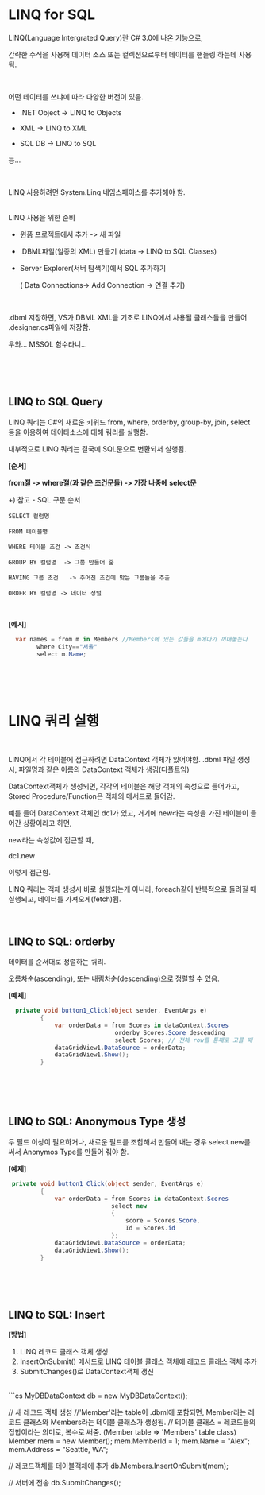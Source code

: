 # LINQ for SQL

LINQ(Language Intergrated Query)란 C# 3.0에 나온 기능으로,

간략한 수식을 사용해 데이터 소스 또는 컬렉션으로부터 데이터를 핸들링 하는데 사용됨.

</br>

어떤 데이터를 쓰냐에 따라 다양한 버전이 있음.

 - .NET Object -> LINQ to Objects
 
 - XML -> LINQ to XML
 
 - SQL DB -> LINQ to SQL
 
 등...

</br>
 
 LINQ 사용하려면 System.Linq 네임스페이스를 추가해야 함.
 
</br>
 LINQ 사용을 위한 준비
 
 - 윈폼 프로젝트에서 추가 -> 새 파일
 
 - .DBML파일(일종의 XML) 만들기 (data -> LINQ to SQL Classes)
 
 - Server Explorer(서버 탐색기)에서 SQL 추가하기
 
   ( Data Connections-> Add Connection -> 연결 추가)
 </br>
 

.dbml 저장하면, VS가 DBML XML을 기초로 LINQ에서 사용될 클래스들을 만들어 .designer.cs파일에 저장함.

우와... MSSQL 함수라니...

</br></br></br>

## LINQ to SQL Query
LINQ 쿼리는 C#의 새로운 키워드 from, where, orderby, group-by, join, select 등을 이용하여 데이타소스에 대해 쿼리를 실행함.

내부적으로 LINQ 쿼리는 결국에 SQL문으로 변환되서 실행됨.
</br>

**[순서]**

**from절 -> where절(과 같은 조건문들) -> 가장 나중에 select문** 
</br>

+) 참고 -  SQL 구문 순서

    SELECT 컬럼명
    
    FROM 테이블명
     
    WHERE 테이블 조건 -> 조건식
     
    GROUP BY 컬럼명  -> 그룹 만들어 줌
     
    HAVING 그룹 조건   -> 주어진 조건에 맞는 그룹들을 추출
     
    ORDER BY 컬럼명 -> 데이터 정렬

</br>

  **[예시]**

```cs
  var names = from m in Members //Members에 있는 값들을 m에다가 꺼내놓는다
        where City=="서울"
        select m.Name;
```
</br></br></br>


# LINQ 쿼리 실행
</br>

LINQ에서 각 테이블에 접근하려면 DataContext 객체가 있어야함. .dbml 파일 생성 시, 파일명과 같은 이름의 DataContext 객체가 생김(디폴트임)

DataContext객체가 생성되면, 각각의 테이블은 해당 객체의 속성으로 들어가고, Stored Procedure/Function은 객체의 메서드로 들어감.

예를 들어 DataContext 객체인 dc1가 있고, 거기에 new라는 속성을 가진 테이블이 들어간 상황이라고 하면,

new라는 속성값에 접근할 때,

dc1.new

이렇게 접근함.
</br>

LINQ 쿼리는 객체 생성시 바로 실행되는게 아니라, foreach같이 반복적으로 돌려질 때 실행되고, 데이터를 가져오게(fetch)됨.
</br></br></br>


## LINQ to SQL: orderby
데이터를 순서대로 정렬하는 쿼리.

오름차순(ascending), 또는 내림차순(descending)으로 정렬할 수 있음.
</br>

**[예제]**

```cs
  private void button1_Click(object sender, EventArgs e)
         {
             var orderData = from Scores in dataContext.Scores
                              orderby Scores.Score descending
                              select Scores; // 전체 row를 통째로 고를 때
             dataGridView1.DataSource = orderData;
             dataGridView1.Show();
         }
```

</br></br></br>

## LINQ to SQL: Anonymous Type 생성
두 필드 이상이 필요하거나, 새로운 필드를 조합해서 만들어 내는 경우 select new를 써서 Anonymos Type를 만들어 줘야 함.
</br>

**[예제]**

```cs
 private void button1_Click(object sender, EventArgs e)
         {
             var orderData = from Scores in dataContext.Scores
                             select new
                             {
                                 score = Scores.Score,
                                 Id = Scores.id
                             };
             dataGridView1.DataSource = orderData;
             dataGridView1.Show();
         }
```

</br></br></br>

## LINQ to SQL: Insert
**[방법]**
</br>

1. LINQ 레코드 클래스 객체 생성
2. InsertOnSubmit() 메서드로 LINQ 테이블 클래스 객체에 레코드 클래스 객체 추가
3. SubmitChanges()로 DataContext객체 갱신

</br>
```cs
 MyDBDataContext db = new MyDBDataContext();
 
 // 새 레코드 객체 생성
 //'Member'라는 table이 .dbml에 포함되면, Member라는 레코드 클래스와 Members라는 테이블 클래스가 생성됨.
 // 테이블 클래스 = 레코드들의 집합이라는 의미로, 복수로 써줌. (Member table => 'Members' table class)
 Member mem = new Member(); 
 mem.MemberId = 1;
 mem.Name = "Alex";
 mem.Address = "Seattle, WA";
 
 // 레코드객체를 테이블객체에 추가
 db.Members.InsertOnSubmit(mem);
 
 // 서버에 전송
 db.SubmitChanges(); 
```
